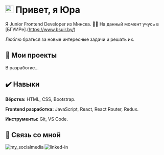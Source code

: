 
# <img src="https://media.giphy.com/media/hvRJCLFzcasrR4ia7z/giphy.gif" width="25px"> Привет, я Юра
Я Junior Frontend Developer из Минска. 
👨‍🎓 На данный момент учусь в [БГУИРе].(https://www.bsuir.by/)

Люблю браться за новые интересные задачи и решать их. 

  
## 📌 Мои проекты

В разработке...
  
## ✔️ Навыки

**Вёрстка:** HTML, CSS, Bootstrap.

**Frontend разработка:** JavaScript, React, React Router, Redux.

**Инструменты:** Git, VS Code.

  
## 🔗 Связь со мной

[<img align="left" alt="my_socialmedia" title="Мои социальные сети" src="https://img.shields.io/badge/my_site-000?style=for-the-badge&logo=ko-fi&logoColor=white" />](https://linkrr.ru/vechorko.yura)
[<img align="left" alt="linked-in" title="Мой LinkedIn" src="https://img.shields.io/badge/linkedin-%230077B5.svg?&style=for-the-badge&logo=linkedin&logoColor=white" />](https://www.linkedin.com/in/yura-vechorko-6087b717b/)
